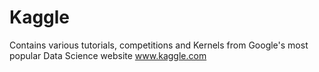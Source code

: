 # Kaggle
Contains various tutorials, competitions and Kernels from Google's most popular Data Science website www.kaggle.com
